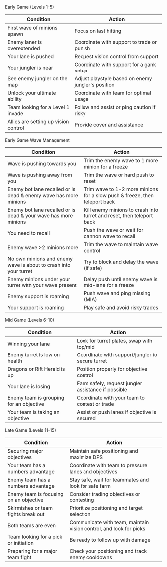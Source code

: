 Early Game (Levels 1-5)

| Condition                               | Action                                       |
|-----------------------------------------|----------------------------------------------|
| First wave of minions spawn             | Focus on last hitting                        |
| Enemy laner is overextended             | Coordinate with support to trade or punish   |
| Your lane is pushed                     | Request vision control from support          |
| Your jungler is near                    | Coordinate with support for a gank setup     |
| See enemy jungler on the map            | Adjust playstyle based on enemy jungler's position |
| Unlock your ultimate ability            | Coordinate with team for optimal usage       |
| Team looking for a Level 1 invade       | Follow and assist or ping caution if risky  |
| Allies are setting up vision control    | Provide cover and assistance                |

Early Game Wave Management

| Condition                               | Action                                       |
|-----------------------------------------|----------------------------------------------|
| Wave is pushing towards you             | Trim the enemy wave to 1 more minion for a freeze       |
| Wave is pushing away from you           | Trim the wave or hard push to reset                     |
| Enemy bot lane recalled or is dead & enemy wave has more minions| Trim wave to 1-2 more minions for a slow push & freeze, then teleport back |
| Enemy bot lane recalled or is dead & your wave has more minions | Kill enemy minions to crash into turret and reset, then teleport back |
| You need to recall                      | Push the wave or wait for cannon wave to recall         |
| Enemy wave >2 minions more              | Trim the wave to maintain wave control                  |
| No own minions and enemy wave is about to crash into your turret| Try to block and delay the wave (if safe)               |
| Enemy minions under your turret with your wave present  | Delay push until enemy wave is mid-lane for a freeze    |
| Enemy support is roaming                | Push wave and ping missing (MIA)             |
| Your support is roaming                 | Play safe and avoid risky trades             |

Mid Game (Levels 6-10)

| Condition                               | Action                                       |
|-----------------------------------------|----------------------------------------------|
| Winning your lane                       | Look for turret plates, swap with top/mid    |
| Enemy turret is low on health           | Coordinate with support/jungler to secure turret |
| Dragons or Rift Herald is up            | Position properly for objective control      |
| Your lane is losing                     | Farm safely, request jungler assistance if possible |
| Enemy team is grouping for an objective | Coordinate with your team to contest or trade|
| Your team is taking an objective        | Assist or push lanes if objective is secured |

Late Game (Levels 11-15)

| Condition                               | Action                                       |
|-----------------------------------------|----------------------------------------------|
| Securing major objectives               | Maintain safe positioning and maximize DPS   |
| Your team has a numbers advantage       | Coordinate with team to pressure lanes and objectives |
| Enemy team has a numbers advantage      | Stay safe, wait for teammates and look for safe farm |
| Enemy team is focusing on an objective  | Consider trading objectives or contesting    |
| Skirmishes or team fights break out     | Prioritize positioning and target selection  |
| Both teams are even                     | Communicate with team, maintain vision control, and look for picks |
| Team looking for a pick or initiation   | Be ready to follow up with damage            |
| Preparing for a major team fight        | Check your positioning and track enemy cooldowns |
